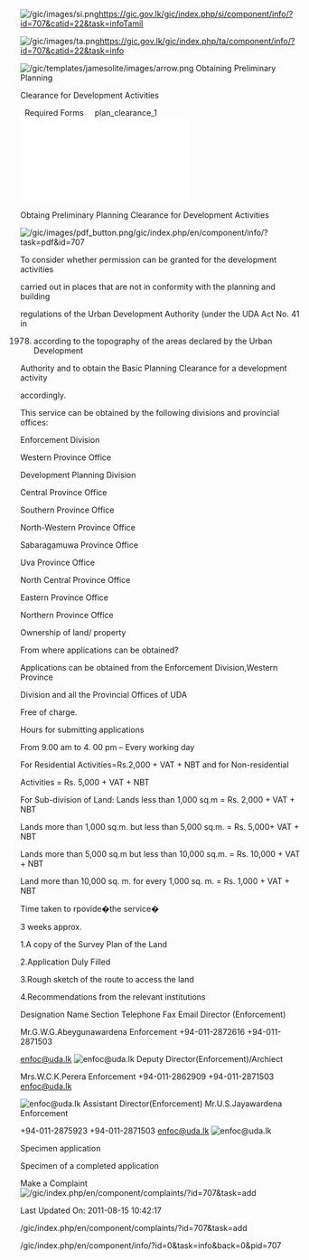 <!-- Source: https://gic.gov.lk/gic/index.php/en/component/info/?id=707&catid=22&task=info -->

![/gic/images/si.png](/gic/images/si.png)https://gic.gov.lk/gic/index.php/si/component/info/?id=707&catid=22&task=infoTamil

![/gic/images/ta.png](/gic/images/ta.png)https://gic.gov.lk/gic/index.php/ta/component/info/?id=707&catid=22&task=info

![/gic/templates/jamesolite/images/arrow.png](/gic/templates/jamesolite/images/arrow.png) Obtaining Preliminary Planning

Clearance for Development Activities

  Required Forms     plan_clearance_1 ![/gic/pdf/plan_clearance_1.pdf](/gic/pdf/plan_clearance_1.pdf)

Obtaing Preliminary Planning Clearance for Development Activities

![/gic/images/pdf_button.png](/gic/images/pdf_button.png)/gic/index.php/en/component/info/?task=pdf&id=707

To consider whether permission can be granted for the development activities

carried out in places that are not in conformity with the planning and building

regulations of the Urban Development Authority (under the UDA Act No. 41 in

1978) according to the topography of the areas declared by the Urban Development

Authority and to obtain the Basic Planning Clearance for a development activity

accordingly.

This service can be obtained by the following divisions and provincial offices:

Enforcement Division

Western Province Office

Development Planning Division

Central Province Office

Southern Province Office

North-Western Province Office

Sabaragamuwa Province Office

Uva Province Office

North Central Province Office

Eastern Province Office

Northern Province Office

Ownership of land/ property

From where applications can be obtained?

Applications can be obtained from the Enforcement Division,Western Province

Division and all the Provincial Offices of UDA

Free of charge.

Hours for submitting applications

From 9.00 am to 4. 00 pm – Every working day

For Residential Activities=Rs.2,000 + VAT + NBT and for Non-residential

Activities = Rs. 5,000 + VAT + NBT

For Sub-division of Land: Lands less than 1,000 sq.m = Rs. 2,000 + VAT + NBT

Lands more than 1,000 sq.m. but less than 5,000 sq.m. = Rs. 5,000+ VAT + NBT

Lands more than 5,000 sq.m but less than 10,000 sq.m. = Rs. 10,000 + VAT + NBT

Land more than 10,000 sq. m. for every 1,000 sq. m. = Rs. 1,000 + VAT + NBT

Time taken to rpovide�the service�

3 weeks approx.

1.A copy of the Survey Plan of the Land

2.Application Duly Filled

3.Rough sketch of the route to access the land

4.Recommendations from the relevant institutions

Designation Name Section Telephone Fax Email Director (Enforcement)

Mr.G.W.G.Abeygunawardena Enforcement +94-011-2872616 +94-011-2871503

enfoc@uda.lk ![enfoc@uda.lk](enfoc@uda.lk) Deputy Director(Enforcement)/Archiect

Mrs.W.C.K.Perera Enforcement +94-011-2862909 +94-011-2871503 enfoc@uda.lk

![enfoc@uda.lk](enfoc@uda.lk) Assistant Director(Enforcement) Mr.U.S.Jayawardena Enforcement

+94-011-2875923 +94-011-2871503 enfoc@uda.lk ![enfoc@uda.lk](enfoc@uda.lk)

Specimen application

Specimen of a completed application

Make a Complaint ![/gic/index.php/en/component/complaints/?id=707&task=add](/gic/index.php/en/component/complaints/?id=707&task=add)

Last Updated On: 2011-08-15 10:42:17

/gic/index.php/en/component/complaints/?id=707&task=add

/gic/index.php/en/component/info/?id=0&task=info&back=0&pid=707